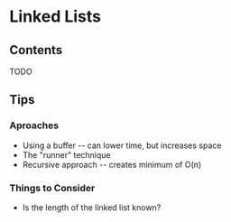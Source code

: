 # Linked Lists

## Contents

TODO

## Tips

### Aproaches

- Using a buffer -- can lower time, but increases space
- The "runner" technique
- Recursive approach -- creates minimum of O(n)

### Things to Consider

- Is the length of the linked list known?
